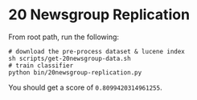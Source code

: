 # 20 Newsgroup Replication

From root path, run the following:
```
# download the pre-process dataset & lucene index
sh scripts/get-20newsgroup-data.sh
# train classifier
python bin/20newsgroup-replication.py
```

You should get a score of `0.8099420314961255`.



